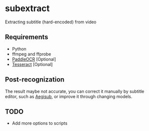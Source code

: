 # subextract

Extracting subtitle (hard-encoded) from video

## Requirements

- Python
- ffmpeg and ffprobe
- [PaddleOCR](https://github.com/PaddlePaddle/PaddleOCR) [Optional]
- [Tesseract](https://github.com/tesseract-ocr/tesseract) [Optional]

## Post-recognization

The result maybe not accurate, you can correct it manually by subtitle editor, such as [Aegisub](https://github.com/Aegisub/Aegisub), or improve it through changing models.

## TODO

- Add more options to scripts
